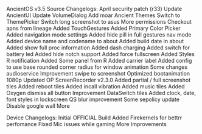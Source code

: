 AncientOS v3.5
Source Changelogs:
April security patch (r33)
Update AncientUI Update 
VolumeDialog 
Add moar Ancient Themes
Switch to ThemePicker 
Switch long screenshot to asus 
More permissions 
Checkout apns from lineage 
Added TouchGestures
Added Primary Color Picker 
Added navigation mode settings 
Added hide pill in full gestures nav mode 
Added device name and codename to about 
Added build date in about Added show full proc information Added dash charging 
Added switch for battery led 
Added hide notch support 
Added force fullscreen 
Added Styles R notification 
Added Some panel from R 
Added carrier label
Added config to use base rounded corner 
radius for window animation
Some changes audioservice 
Improvement swipe to screenshot Optimized bootanimation 1080p 
Updated OP ScreenRecorder v2.3.0 
Added partial / full screenshot tiles 
Added reboot tiles 
Added incall vibration 
Added music tiles 
Added Oxygen dismiss all button 
Improvement DataSwitch tiles 
Added clock, date, font styles in
 lockscreen 
QS blur improvement 
Some sepolicy update 
Disable google wall 
More


Device Changelogs:
Initial OFFICIAL Build
Added Firekernels for bettrr perfomance
Fixed Mic issues while gaming 
More Improvements
